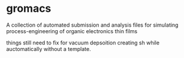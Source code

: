 # gromacs
A collection of automated submission and analysis files for simulating process-engineering of organic electronics thin films

things still need to fix for vacuum depsoition
creating sh while auctomatically without a template. 

